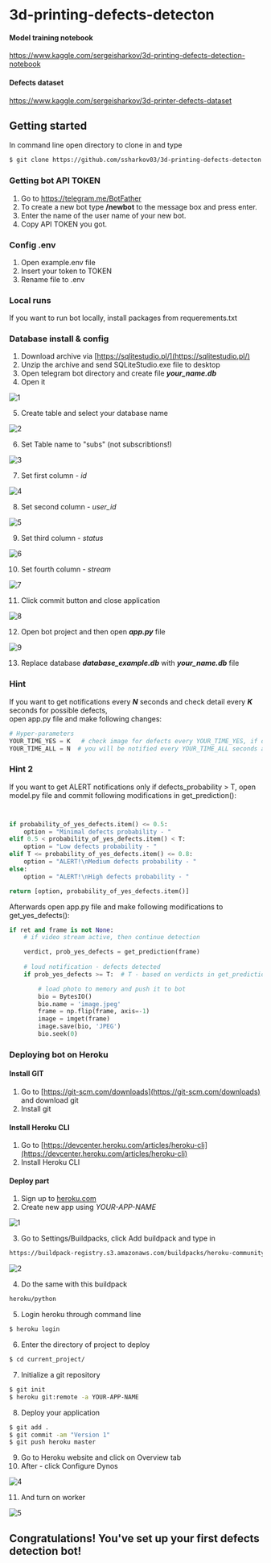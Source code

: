 # 3d-printing-defects-detecton

#### Model training notebook
https://www.kaggle.com/sergeisharkov/3d-printing-defects-detection-notebook

#### Defects dataset
https://www.kaggle.com/sergeisharkov/3d-printer-defects-dataset


## Getting started
In command line open directory to clone in and type  
```bash
$ git clone https://github.com/ssharkov03/3d-printing-defects-detecton.git
```


### Getting bot API TOKEN
1. Go to https://telegram.me/BotFather
2. To create a new bot type **/newbot** to the message box and press enter.
3. Enter the name of the user name of your new bot.
4. Copy API TOKEN you got.


### Config .env
1. Open example.env file
2. Insert your token to TOKEN
3. Rename file to .env


### Local runs
If you want to run bot locally, install packages from requerements.txt


### Database install & config
1. Download archive via [https://sqlitestudio.pl/](https://sqlitestudio.pl/)
2. Unzip the archive and send SQLiteStudio.exe file to desktop
3. Open telegram bot directory and create file ***your_name.db***
4. Open it 

![1](https://user-images.githubusercontent.com/37328273/129971749-174b4c78-fae1-44f0-9eb0-70c6c62d82b8.jpg)

5. Create table and select your database name

![2](https://user-images.githubusercontent.com/37328273/129972451-83b6cb77-5788-4fa6-839b-6ed8d8022b3b.jpg)

6. Set Table name to "subs" (not subscribtions!)

![3](https://user-images.githubusercontent.com/37328273/129972475-c56ebd66-0661-4871-89dd-f9a925fa38be.jpg)

7. Set first column - *id*

![4](https://user-images.githubusercontent.com/37328273/129972484-34e9ca02-df77-4414-a4fa-e01ce6f7e2bc.jpg)

8. Set second column - *user_id*

![5](https://user-images.githubusercontent.com/37328273/129972521-a83026d5-96ce-4b39-bbaf-98cd73361921.jpg)

9. Set third column - *status*

![6](https://user-images.githubusercontent.com/37328273/129972551-4c25fbbe-6ff7-4ce9-b16c-5b214e7c1e23.jpg)

10. Set fourth column - *stream*

![7](https://user-images.githubusercontent.com/37328273/129972560-91e42b51-2dca-404c-a326-180d2bc70b70.jpg)

11. Click commit button and close application

![8](https://user-images.githubusercontent.com/37328273/129972572-1f231b82-eca2-46d1-ac01-013053de640a.jpg)

12. Open bot project and then open ***app.py*** file

![9](https://user-images.githubusercontent.com/37328273/129972590-6ffe1883-cd42-4fa3-b5dd-be731123f3a6.jpg)

13. Replace database ***database_example.db*** with ***your_name.db*** file


### Hint
If you want to get notifications every ***N*** seconds and check detail every ***K*** seconds for possible defects, \
open app.py file and make following changes: 

```python
# Hyper-parameters
YOUR_TIME_YES = K   # check image for defects every YOUR_TIME_YES, if defects prob. > 0.65, you will be notified
YOUR_TIME_ALL = N  # you will be notified every YOUR_TIME_ALL seconds about current state
```


### Hint 2
If you want to get ALERT notifications only if defects_probability > T,
open model.py file and commit following modifications in get_prediction():

```python


if probability_of_yes_defects.item() <= 0.5:
    option = "Minimal defects probability - "
elif 0.5 < probability_of_yes_defects.item() < T:
    option = "Low defects probability - "
elif T <= probability_of_yes_defects.item() <= 0.8:
    option = "ALERT!\nMedium defects probability - "
else:
    option = "ALERT!\nHigh defects probability - "

return [option, probability_of_yes_defects.item()]

```

Afterwards open app.py file and make following modifications to get_yes_defects(): 

```python
if ret and frame is not None:
    # if video stream active, then continue detection

    verdict, prob_yes_defects = get_prediction(frame)
   
    # loud notification - defects detected
    if prob_yes_defects >= T:  # T - based on verdicts in get_prediction

        # load photo to memory and push it to bot
        bio = BytesIO()
        bio.name = 'image.jpeg'
        frame = np.flip(frame, axis=-1)
        image = imget(frame)
        image.save(bio, 'JPEG')
        bio.seek(0)
```

### Deploying bot on Heroku

#### Install GIT
1. Go to [https://git-scm.com/downloads](https://git-scm.com/downloads) and download git
2. Install git

#### Install Heroku CLI
1. Go to [https://devcenter.heroku.com/articles/heroku-cli](https://devcenter.heroku.com/articles/heroku-cli)
2. Install Heroku CLI

#### Deploy part
1. Sign up to [heroku.com](http://heroku.com/)
2. Create new app using *YOUR-APP-NAME*

![1](https://user-images.githubusercontent.com/37328273/129976133-5dcfdea6-7808-4387-9b0c-f5cb3498719a.jpg)

3. Go to Settings/Buildpacks, click Add buildpack and type in 
``` bash
https://buildpack-registry.s3.amazonaws.com/buildpacks/heroku-community/apt.tgz
```

![2](https://user-images.githubusercontent.com/37328273/129976265-5e5db151-2e41-40cd-ae94-0ecf6de10431.jpg)

4. Do the same with this buildpack
``` bash
heroku/python
```
5. Login heroku through command line

```bash
$ heroku login
```
6. Enter the directory of project to deploy

```bash
$ cd current_project/
```
7. Initialize a git repository

```bash
$ git init
$ heroku git:remote -a YOUR-APP-NAME
```
8. Deploy your application

```bash
$ git add .
$ git commit -am "Version 1"
$ git push heroku master
```


9. Go to Heroku website and click on Overview tab
10. After - click Configure Dynos

![4](https://user-images.githubusercontent.com/37328273/129976528-9a952195-6d91-423c-a9e0-cb2dbccf07ea.jpg)

11. And turn on worker

![5](https://user-images.githubusercontent.com/37328273/129976540-a8fb2893-f26e-4e18-997d-6537d4f851da.jpg)


## Congratulations! You've set up your first defects detection bot!


















